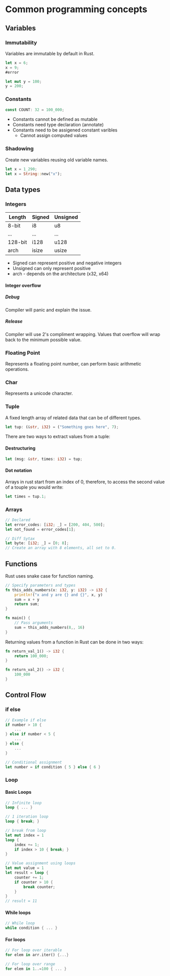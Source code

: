 # Common programming concepts
## Variables
### Immutability 
Variables are immutable by default in Rust.
```rust 
let x = 6;
x = 9; 
#error

let mut y = 100;
y = 200;

```

### Constants 
```rust
const COUNT: 32 = 100_000;
```
- Constants cannot be defined as mutable
- Constants need type declaration (annotate)
- Constants need to be assigened constant varibles 
	- Cannot assign computed values 

### Shadowing 
Create new variables reusing old variable names.
```rust 
let x = 1_290;
let x = String::new("x");
```

## Data types 
### Integers 
|Length| Signed | Unsigned |
|---|---|---|
|8-bit| i8 | u8 |
|...|...|...|
|128-bit| i128| u128 |
|arch|isize|usize|
- Signed can represent positive and negative integers
- Unsigned can only represent positive 
- arch - depends on the architecture (x32, x64)

#### Integer overflow 
##### Debug 
Compiler will panic and explain the issue.
##### Release
Compiler will use 2's compliment wrapping. Values that overflow will wrap back to the minimum possible value.

### Floating Point
Represents a floating point number, can perform basic arithmetic operations. 

### Char 
Represents a unicode character. 

### Tuple 
A fixed length array of related data that can be of different types.
```rust 
let tup: (&str, i32) = ("Something goes here", 7);
```
There are two ways to extract values from a tuple: 
#### Destructuring 
```rust
let (msg: &str, times: i32) = tup;
```
#### Dot notation 
Arrays in rust start from an index of 0, therefore, to access the second value of a touple you would write:
```rust
let times = tup.1;
```

### Arrays 
```rust 
// Declared
let error_codes: [i32; _] = [200, 404, 500];
let not_found = error_codes[1];

// Diff Sytax 
let byte: [i32; _] = [0; 8]; 
// Create an array with 8 elements, all set to 0. 
```

## Functions
Rust uses snake case for function naming. 
```rust 
// Specify parameters and types 
fn this_adds_numbers(x: i32, y: i32) -> i32 {
	println!("x and y are {} and {}", x, y)
	sum = x + y
	return sum;
}

fn main() {
	// Pass arguments 
	sum = this_adds_numbers(8,, 16) 
}
```

Returning values from a function in Rust can be done in two ways:
```rust 
fn return_val_1() -> i32 {
	return 100_000;
}

fn return_val_2() -> i32 {
	100_000
}
```

## Control Flow 
### if else 
```rust 
// Example if else
if number > 10 {
	...
} else if number < 5 {
	...
} else {
	...
}

// Conditional assignment 
let number = if condition { 5 } else { 6 }
```

### Loop 
#### Basic Loops
```rust
// Infinite loop 
loop { ... }

// 1 iteration loop 
loop { break; }

// break from loop
let mut index = 1 
loop {
	index += 1;
	if index > 10 { break; } 
}

// Value assignment using loops 
let mut value = 1 
let result = loop {
	counter += 1;
	if counter > 10 {
		break counter;
	}
}
// result = 11
```

#### While loops
```rust
// While loop 
while condition { ... }
```

#### For loops
```rust
// For loop over iterable
for elem in arr.iter() {...} 

// For loop over range 
for elem in 1..=100 { ... }
```

